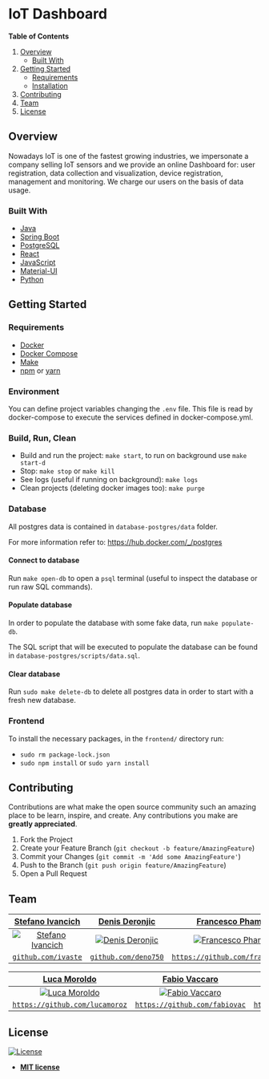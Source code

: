 # IoT Dashboard


<!-- TABLE OF CONTENTS -->

**Table of Contents**
  <ol>
    <li>
      <a href="#overview">Overview</a>
      <ul>
        <li><a href="#built-with">Built With</a></li>
      </ul>
    </li>
    <li>
      <a href="#getting-started">Getting Started</a>
      <ul>
        <li><a href="#requirements">Requirements</a></li>
        <li><a href="#installation">Installation</a></li>
      </ul>
    </li>
    <li><a href="#contributing">Contributing</a></li>
	<li><a href="#team">Team</a></li>
    <li><a href="#license">License</a></li>
  </ol>


## Overview
Nowadays IoT is one of the fastest growing industries, we impersonate a company selling IoT sensors and we provide an online Dashboard for: user registration, data collection and visualization, device registration, management and monitoring. We charge our users on the basis of data usage.


### Built With
* [Java](https://www.java.com/)
* [Spring Boot](https://spring.io/projects/spring-boot)
* [PostgreSQL](https://www.postgresql.org/)
* [React](https://reactjs.org/)
* [JavaScript](https://www.javascript.com/)
* [Material-UI](https://material-ui.com/)
* [Python](https://www.python.org/)


<!-- GETTING STARTED -->
## Getting Started

### Requirements
- [Docker](https://www.docker.com/)
- [Docker Compose](https://docs.docker.com/compose/)
- [Make](https://www.gnu.org/software/make/)
- [npm](https://www.npmjs.com/) or [yarn](https://yarnpkg.com/)

### Environment
You can define project variables changing the `.env` file. 
This file is read by docker-compose to execute the services defined in docker-compose.yml.

### Build, Run, Clean
- Build and run the project: `make start`, to run on background use `make start-d`
- Stop: `make stop` or `make kill`
- See logs (useful if running on background): `make logs`
- Clean projects (deleting docker images too): `make purge`

### Database
All postgres data is contained in `database-postgres/data` folder.

For more information refer to: https://hub.docker.com/_/postgres

#### Connect to database
Run `make open-db` to open a `psql` terminal (useful to inspect the database or run raw SQL commands).

#### Populate database
In order to populate the database with some fake data, run `make populate-db`.

The SQL script that will be executed to populate the database can be found in `database-postgres/scripts/data.sql`.

#### Clear database
Run `sudo make delete-db` to delete all postgres data in order to start with a fresh new database.

### Frontend
To install the necessary packages, in the `frontend/` directory run:
- `sudo rm package-lock.json`
- `sudo npm install` or `sudo yarn install`

<!-- CONTRIBUTING -->
## Contributing

Contributions are what make the open source community such an amazing place to be learn, inspire, and create. Any contributions you make are **greatly appreciated**.

1. Fork the Project
2. Create your Feature Branch (`git checkout -b feature/AmazingFeature`)
3. Commit your Changes (`git commit -m 'Add some AmazingFeature'`)
4. Push to the Branch (`git push origin feature/AmazingFeature`)
5. Open a Pull Request

## Team

| **[Stefano Ivancich](https://stefanoivancich.com)**| **[Denis Deronjic](https://github.com/deno750)** | **[Francesco Pham](https://github.com/frankplus)** |
| :---: |:---:|:---:|
| [![Stefano Ivancich](https://avatars1.githubusercontent.com/u/36710626?s=200&v=4)](https://stefanoivancich.com)    | [![Denis Deronjic](https://avatars1.githubusercontent.com/u/28018184?s=200&v=4)](https://github.com/deno750) | [![Francesco Pham](https://avatars.githubusercontent.com/u/3135881?s=200&v=4)](https://github.com/frankplus) |
| [`github.com/ivaste`](https://github.com/ivaste) | [`github.com/deno750`](https://github.com/deno750) | [`https://github.com/frankplus`](https://github.com/frankplus) |

| **[Luca Moroldo](https://github.com/lucamoroz)** | **[Fabio Vaccaro](https://www.linkedin.com/in/fabiovac/)** | **[Nicola Maino](https://www.linkedin.com/in/fabiovac/)** |
| :---: |:---:|:---:|
| [![Luca Moroldo](https://avatars.githubusercontent.com/u/44212562?s=200&v=4)](https://github.com/lucamoroz)| [![Fabio Vaccaro](https://avatars.githubusercontent.com/u/1366853?s=200&v=4)](https://github.com/fabiovac)| [![Nicola Maino](https://avatars.githubusercontent.com/u/62897883?s=200&v=4)](https://github.com/nmaino)|
| [`https://github.com/lucamoroz`](https://github.com/lucamoroz) | [`https://github.com/fabiovac`](https://github.com/fabiovac) | [`https://github.com/nmaino`](https://github.com/nmaino) |




## License
[![License](http://img.shields.io/:license-mit-blue.svg?style=flat-square)](http://badges.mit-license.org)

- **[MIT license](http://opensource.org/licenses/mit-license.php)**
